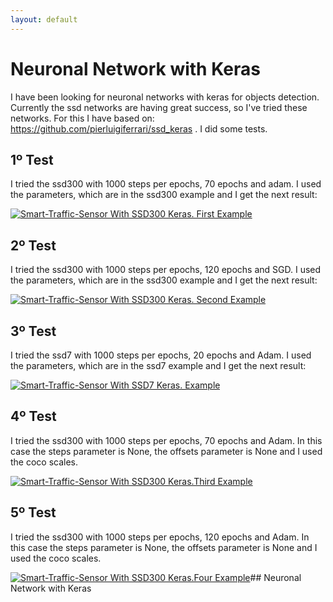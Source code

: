 ```yaml
---
layout: default
---
```

# Neuronal Network with Keras

I have been looking for neuronal networks with keras for objects detection. Currently the ssd networks are having great success, so I've tried these networks. For this I have based on: https://github.com/pierluigiferrari/ssd_keras . I did some tests.

## 1º Test
I tried the ssd300 with 1000 steps per epochs, 70 epochs and adam. I used the parameters, which are in the ssd300 example and I get the next result:

[![Smart-Traffic-Sensor With SSD300 Keras. First Example](https://roboticsurjc-students.github.io/2018-tfm-Jessica-Fernandez/images/keras1.png)](https://www.youtube.com/watch?v=qZrhYQ3WXGc&feature=youtu.be)

## 2º Test
I tried the ssd300 with 1000 steps per epochs, 120 epochs and SGD. I used the parameters, which are in the ssd300 example and I get the next result:

[![Smart-Traffic-Sensor With SSD300 Keras. Second Example](https://roboticsurjc-students.github.io/2018-tfm-Jessica-Fernandez/images/keras2.png)](https://www.youtube.com/watch?v=nEIczwMrbWc&feature=youtu.be)

## 3º Test
I tried the ssd7 with 1000 steps per epochs, 20 epochs and Adam. I used the parameters, which are in the ssd7 example and I get the next result:

[![Smart-Traffic-Sensor With SSD7 Keras. Example](https://roboticsurjc-students.github.io/2018-tfm-Jessica-Fernandez/images/keras3.png)](https://www.youtube.com/watch?v=71yQjBs76Vo&feature=youtu.be)

## 4º Test
I tried the ssd300 with 1000 steps per epochs, 70 epochs and Adam. In this case the steps parameter is None, the offsets parameter is None and I used the coco scales.

[![Smart-Traffic-Sensor With SSD300 Keras.Third Example](https://roboticsurjc-students.github.io/2018-tfm-Jessica-Fernandez/images/keras4.png)](https://www.youtube.com/watch?v=zGyK0PKNP7I&feature=youtu.be)

## 5º Test
I tried the ssd300 with 1000 steps per epochs, 120 epochs and Adam. In this case the steps parameter is None, the offsets parameter is None and I used the coco scales.

[![Smart-Traffic-Sensor With SSD300 Keras.Four Example](https://roboticsurjc-students.github.io/2018-tfm-Jessica-Fernandez/images/keras5.png)](https://www.youtube.com/watch?v=-tzJgebQSmw&feature=youtu.be)## Neuronal Network with Keras


